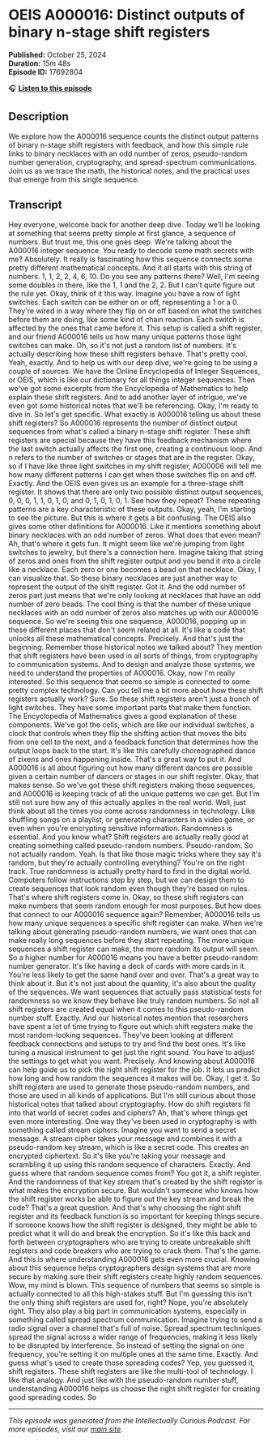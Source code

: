 # OEIS A000016: Distinct outputs of binary n-stage shift registers

**Published:** October 25, 2024  
**Duration:** 15m 48s  
**Episode ID:** 17692804

🎧 **[Listen to this episode](https://intellectuallycurious.buzzsprout.com/2529712/episodes/17692804-oeis-a000016-distinct-outputs-of-binary-n-stage-shift-registers)**

## Description

We explore how the A000016 sequence counts the distinct output patterns of binary n-stage shift registers with feedback, and how this simple rule links to binary necklaces with an odd number of zeros, pseudo-random number generation, cryptography, and spread-spectrum communications. Join us as we trace the math, the historical notes, and the practical uses that emerge from this single sequence.

## Transcript

Hey everyone, welcome back for another deep dive. Today we'll be looking at something that seems pretty simple at first glance, a sequence of numbers. But trust me, this one goes deep. We're talking about the A000016 integer sequence. You ready to decode some math secrets with me? Absolutely. It really is fascinating how this sequence connects some pretty different mathematical concepts. And it all starts with this string of numbers. 1, 1, 2, 2, 4, 6, 10. Do you see any patterns there? Well, I'm seeing some doubles in there, like the 1, 1 and the 2, 2. But I can't quite figure out the rule yet. Okay, think of it this way. Imagine you have a row of light switches. Each switch can be either on or off, representing a 1 or a 0. They're wired in a way where they flip on or off based on what the switches before them are doing, like some kind of chain reaction. Each switch is affected by the ones that came before it. This setup is called a shift register, and our friend A000016 tells us how many unique patterns those light switches can make. Oh, so it's not just a random list of numbers. It's actually describing how these shift registers behave. That's pretty cool. Yeah, exactly. And to help us with our deep dive, we're going to be using a couple of sources. We have the Online Encyclopedia of Integer Sequences, or OEIS, which is like our dictionary for all things integer sequences. Then we've got some excerpts from the Encyclopedia of Mathematics to help explain these shift registers. And to add another layer of intrigue, we've even got some historical notes that we'll be referencing. Okay, I'm ready to dive in. So let's get specific. What exactly is A000016 telling us about these shift registers? So A000016 represents the number of distinct output sequences from what's called a binary n-stage shift register. These shift registers are special because they have this feedback mechanism where the last switch actually affects the first one, creating a continuous loop. And n refers to the number of switches or stages that are in the register. Okay, so if I have like three light switches in my shift register, A000006 will tell me how many different patterns I can get when those switches flip on and off. Exactly. And the OEIS even gives us an example for a three-stage shift register. It shows that there are only two possible distinct output sequences, 0, 0, 0, 1, 1, 0, 1, 0, and 0, 1, 0, 1, 0, 1. See how they repeat? These repeating patterns are a key characteristic of these outputs. Okay, yeah, I'm starting to see the picture. But this is where it gets a bit confusing. The OEIS also gives some other definitions for A000016. Like it mentions something about binary necklaces with an odd number of zeros. What does that even mean? Ah, that's where it gets fun. It might seem like we're jumping from light switches to jewelry, but there's a connection here. Imagine taking that string of zeros and ones from the shift register output and you bend it into a circle like a necklace. Each zero or one becomes a bead on that necklace. Okay, I can visualize that. So these binary necklaces are just another way to represent the output of the shift register. Got it. And the odd number of zeros part just means that we're only looking at necklaces that have an odd number of zero beads. The cool thing is that the number of these unique necklaces with an odd number of zeros also matches up with our A000016 sequence. So we're seeing this one sequence, A000016, popping up in these different places that don't seem related at all. It's like a code that unlocks all these mathematical concepts. Precisely. And that's just the beginning. Remember those historical notes we talked about? They mention that shift registers have been used in all sorts of things, from cryptography to communication systems. And to design and analyze those systems, we need to understand the properties of A000016. Okay, now I'm really interested. So this sequence that seems so simple is connected to some pretty complex technology. Can you tell me a bit more about how these shift registers actually work? Sure. So these shift registers aren't just a bunch of light switches. They have some important parts that make them function. The Encyclopedia of Mathematics gives a good explanation of these components. We've got the cells, which are like our individual switches, a clock that controls when they flip the shifting action that moves the bits from one cell to the next, and a feedback function that determines how the output loops back to the start. It's like this carefully choreographed dance of zixens and ones happening inside. That's a great way to put it. And A000016 is all about figuring out how many different dances are possible given a certain number of dancers or stages in our shift register. Okay, that makes sense. So we've got these shift registers making these sequences, and A000016 is keeping track of all the unique patterns we can get. But I'm still not sure how any of this actually applies in the real world. Well, just think about all the times you come across randomness in technology. Like shuffling songs on a playlist, or generating characters in a video game, or even when you're encrypting sensitive information. Randomness is essential. And you know what? Shift registers are actually really good at creating something called pseudo-random numbers. Pseudo-random. So not actually random. Yeah. Is that like those magic tricks where they say it's random, but they're actually controlling everything? You're on the right track. True randomness is actually pretty hard to find in the digital world. Computers follow instructions step by step, but we can design them to create sequences that look random even though they're based on rules. That's where shift registers come in. Okay, so these shift registers can make numbers that seem random enough for most purposes. But how does that connect to our A000016 sequence again? Remember, A000016 tells us how many unique sequences a specific shift register can make. When we're talking about generating pseudo-random numbers, we want ones that can make really long sequences before they start repeating. The more unique sequences a shift register can make, the more random its output will seem. So a higher number for A000016 means you have a better pseudo-random number generator. It's like having a deck of cards with more cards in it. You're less likely to get the same hand over and over. That's a great way to think about it. But it's not just about the quantity, it's also about the quality of the sequences. We want sequences that actually pass statistical tests for randomness so we know they behave like truly random numbers. So not all shift registers are created equal when it comes to this pseudo-random number stuff. Exactly. And our historical notes mention that researchers have spent a lot of time trying to figure out which shift registers make the most random-looking sequences. They've been looking at different feedback connections and setups to try and find the best ones. It's like tuning a musical instrument to get just the right sound. You have to adjust the settings to get what you want. Precisely. And knowing about A000016 can help guide us to pick the right shift register for the job. It lets us predict how long and how random the sequences it makes will be. Okay, I get it. So shift registers are used to generate these pseudo-random numbers, and those are used in all kinds of applications. But I'm still curious about those historical notes that talked about cryptography. How do shift registers fit into that world of secret codes and ciphers? Ah, that's where things get even more interesting. One way they've been used in cryptography is with something called stream ciphers. Imagine you want to send a secret message. A stream cipher takes your message and combines it with a pseudo-random key stream, which is like a secret code. This creates an encrypted ciphertext. So it's like you're taking your message and scrambling it up using this random sequence of characters. Exactly. And guess where that random sequence comes from? You got it, a shift register. And the randomness of that key stream that's created by the shift register is what makes the encryption secure. But wouldn't someone who knows how the shift register works be able to figure out the key stream and break the code? That's a great question. And that's why choosing the right shift register and its feedback function is so important for keeping things secure. If someone knows how the shift register is designed, they might be able to predict what it will do and break the encryption. So it's like this back and forth between cryptographers who are trying to create unbreakable shift registers and code breakers who are trying to crack them. That's the game. And this is where understanding A000016 gets even more crucial. Knowing about this sequence helps cryptographers design systems that are more secure by making sure their shift registers create highly random sequences. Wow, my mind is blown. This sequence of numbers that seems so simple is actually connected to all this high-stakes stuff. But I'm guessing this isn't the only thing shift registers are used for, right? Nope, you're absolutely right. They also play a big part in communication systems, especially in something called spread spectrum communication. Imagine trying to send a radio signal over a channel that's full of noise. Spread spectrum techniques spread the signal across a wider range of frequencies, making it less likely to be disrupted by interference. So instead of setting the signal on one frequency, you're setting it on multiple ones at the same time. Exactly. And guess what's used to create those spreading codes? Yep, you guessed it, shift registers. These shift registers are like the multi-tool of technology. I like that analogy. And just like with the pseudo-random number stuff, understanding A000016 helps us choose the right shift register for creating good spreading codes. So

---
*This episode was generated from the Intellectually Curious Podcast. For more episodes, visit our [main site](https://intellectuallycurious.buzzsprout.com).*
